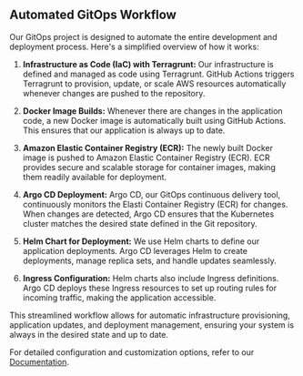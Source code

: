 ## Automated GitOps Workflow

Our GitOps project is designed to automate the entire development and deployment process. Here's a simplified overview of how it works:

1. **Infrastructure as Code (IaC) with Terragrunt:** Our infrastructure is defined and managed as code using Terragrunt. GitHub Actions triggers Terragrunt to provision, update, or scale AWS resources automatically whenever changes are pushed to the repository.

2. **Docker Image Builds:** Whenever there are changes in the application code, a new Docker image is automatically built using GitHub Actions. This ensures that our application is always up to date.

3. **Amazon Elastic Container Registry (ECR):** The newly built Docker image is pushed to Amazon Elastic Container Registry (ECR). ECR provides secure and scalable storage for container images, making them readily available for deployment.

4. **Argo CD Deployment:** Argo CD, our GitOps continuous delivery tool, continuously monitors the Elasti Container Registry (ECR) for changes. When changes are detected, Argo CD ensures that the Kubernetes cluster matches the desired state defined in the Git repository.

5. **Helm Chart for Deployment:** We use Helm charts to define our application deployments. Argo CD leverages Helm to create deployments, manage replica sets, and handle updates seamlessly.

6. **Ingress Configuration:** Helm charts also include Ingress definitions. Argo CD deploys these Ingress resources to set up routing rules for incoming traffic, making the application accessible.

This streamlined workflow allows for automatic infrastructure provisioning, application updates, and deployment management, ensuring your system is always in the desired state and up to date.

For detailed configuration and customization options, refer to our [Documentation](link-to-documentation).
